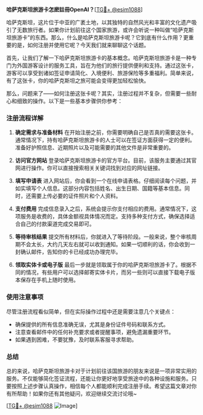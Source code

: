 **哈萨克斯坦旅游卡怎麽註冊OpenAI？**[[TG💪+ @esim1088](https://t.me/s/esim1088)]

哈萨克斯坦，这片位于中亚的广袤土地，以其独特的自然风光和丰富的文化遗产吸引了无数旅行者。如果你计划前往这个国家旅游，或许会听说一种叫做“哈萨克斯坦旅游卡”的东西。那么，什么是哈萨克斯坦旅游卡呢？它到底有什么作用？更重要的是，如何注册并使用它呢？今天我们就来聊聊这个话题。

首先，让我们了解一下哈萨克斯坦旅游卡的基本概念。哈萨克斯坦旅游卡是一种专门为外国游客设计的服务工具，旨在为他们的旅行提供便利和支持。通过这张卡，游客可以享受到诸如签证申请简化、入境便利、旅游保险等多重福利。简单来说，有了这张卡，你的哈萨克斯坦之旅可能会变得更加轻松愉快。

那么，问题来了——如何注册这张卡呢？其实，注册过程并不复杂，但需要一些耐心和细致的操作。以下是一些基本步骤供你参考：

### 注册流程详解

1. **确定需求与准备材料**
   在开始注册之前，你需要明确自己是否真的需要这张卡。通常情况下，持有哈萨克斯坦旅游卡的人士可以在签证方面获得一定的便利。准备好护照信息、近期照片以及可能需要的其他文件是非常重要的。

2. **访问官方网站**
   登录哈萨克斯坦旅游卡的官方平台。目前，该服务主要通过其官网进行操作。你可以直接搜索相关关键词找到对应的网址链接。

3. **填写申请表**
   进入网站后，你会看到一个在线申请表格。仔细阅读每个问题，并如实填写个人信息。这部分内容包括姓名、出生日期、国籍等基本信息。同时，还需要上传必要的证件照片和个人资料。

4. **支付费用**
   完成信息录入之后，系统会提示你支付相应的费用。通常情况下，这项服务是收费的，具体金额视具体情况而定。支持多种支付方式，确保选择适合自己的付款渠道完成交易即可。

5. **等待审核结果**
   提交所有材料后，你就进入了等待阶段。一般来说，整个审核周期不会太长，大约几天左右就可以收到通知。如果一切顺利的话，你会收到一封确认邮件，告知你的卡已经成功办理完毕。

6. **领取实体卡或电子版**
   最后一步就是领取属于你的哈萨克斯坦旅游卡了。根据不同的情况，有些用户可以选择邮寄实体卡片，而另一些则可以直接下载电子版本保存在手机上随时使用。

### 使用注意事项

尽管注册流程看似简单，但在实际操作过程中还是需要注意几个关键点：

- 确保提供的所有信息准确无误，尤其是身份证件号码和联系方式。
- 注意查看邮件中的任何补充要求或者提醒事项，避免遗漏重要环节。
- 如果遇到困难，不要犹豫，及时联系客服寻求帮助。

### 总结

总的来说，哈萨克斯坦旅游卡对于计划前往该国旅游的朋友来说是一项非常实用的服务。不仅能够简化签证流程，还能让你更好地享受旅途中的各种设施和服务。只要按照上述步骤认真操作，相信每个人都能顺利完成注册手续。希望这篇文章对你有所帮助！如果你还有其他疑问，欢迎继续交流讨论哦~

[[TG💪+ @esim1088](https://t.me/s/esim1088) ![Image](https://i.postimg.cc/4NQfJmqS/Snipaste-2025-05-13-00-14-12.png)]